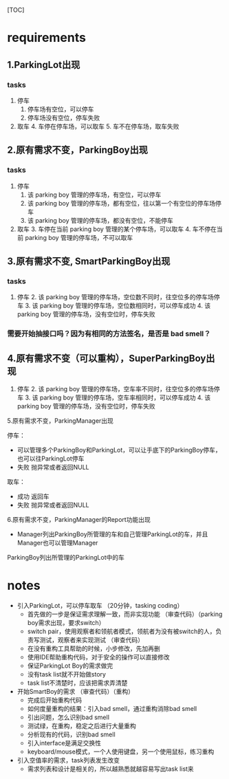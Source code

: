 [TOC]
# requirements	
## 1.ParkingLot出现

### tasks
1. 停车
	1. 停车场有空位，可以停车
	2. 停车场没有空位，停车失败
3. 取车
	4. 车停在停车场，可以取车
	5. 车不在停车场，取车失败## 2.原有需求不变，ParkingBoy出现

### tasks
1. 停车
	1. 该 parking boy 管理的停车场，有空位，可以停车
	2. 该 parking boy 管理的停车场，都有空位，往以第一个有空位的停车场停车
	3. 该 parking boy 管理的停车场，都没有空位，不能停车
2. 取车
	3. 车停在当前 parking boy 管理的某个停车场，可以取车
	4. 车不停在当前 parking boy 管理的停车场，不可以取车 ## 3.原有需求不变, SmartParkingBoy出现
### tasks
1. 停车
	2. 该 parking boy 管理的停车场，空位数不同时，往空位多的停车场停车
	3. 该 parking boy 管理的停车场，空位数相同时，可以停车成功
	4. 该 parking boy 管理的停车场，没有空位时，停车失败

### 需要开始抽接口吗？因为有相同的方法签名，是否是 bad smell？
## 4.原有需求不变（可以重构），SuperParkingBoy出现1. 停车
	2. 该 parking boy 管理的停车场，空车率不同时，往空位多的停车场停车
	3. 该 parking boy 管理的停车场，空车率相同时，可以停车成功
	4. 该 parking boy 管理的停车场，没有空位时，停车失败5.原有需求不变，ParkingManager出现停车：*	可以管理多个ParkingBoy和ParkingLot，可以让手底下的ParkingBoy停车，也可以往ParkingLot停车*	失败 抛异常或者返回NULL取车：*	成功 返回车*	失败 抛异常或者返回NULL6.原有需求不变，ParkingManager的Report功能出现*	Manager列出ParkingBoy所管理的车和自己管理ParkingLot的车，并且Manager也可以管理ManagerParkingBoy列出所管理的ParkingLot中的车# notes

*	引入ParkingLot，可以停车取车 （20分钟，tasking coding）	*	首先做的一步是保证需求理解一致，而非实现功能 （审查代码）（parking boy需求出现，要求switch）	*	switch pair，使用观察者和领航者模式，领航者为没有被switch的人，负责写测试，观察者来实现测试 （审查代码）	*	在没有重构工具帮助的时候，小步修改，先加再删	*	使用IDE帮助重构代码，对于安全的操作可以直接修改	*	保证ParkingLot Boy的需求做完	*	没有task list就不开始做story	*	task list不清楚时，应该把需求弄清楚*	开始SmartBoy的需求 （审查代码）（重构）	*	完成后开始重构代码	*	如何度量重构的结果：引入bad smell，通过重构消除bad smell	*	引出问题，怎么识别bad smell	*	测试绿，在重构，稳定之后进行大量重构	*	分析现有的代码，识别bad smell	*	引入interface是满足交换性	*	keyboard/mouse模式，一个人使用键盘，另一个使用鼠标，练习重构*	引入空值率的需求，task列表发生改变	*	需求列表和设计是相关的，所以越熟悉就越容易写出task list来